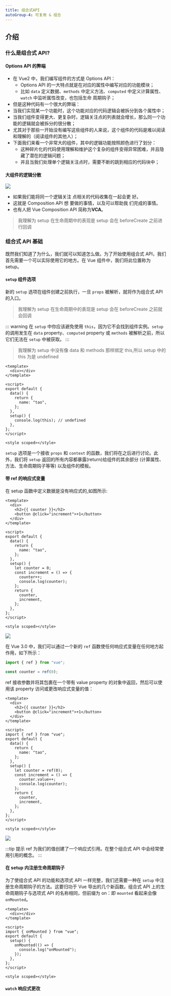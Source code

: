 ```yaml
---
title: 组合式API
autoGroup-4: 可复用 & 组合
---
```


## 介绍

### 什么是组合式 API?

#### Options API 的弊端

- 在 Vue2 中，我们编写组件的方式是 Options API：
  - Options API 的一大特点就是在对应的属性中编写对应的功能模块；
  - 比如 `data` 定义数据、`methods` 中定义方法、`computed` 中定义计算属性、`watch` 中监听属性改变，也包括生命
    周期钩子；
- 但是这种代码有一个很大的弊端：
- 当我们实现某一个功能时，这个功能对应的代码逻辑会被拆分到各个属性中；
- 当我们组件变得更大、更复杂时，逻辑关注点的列表就会增长，那么同一个功能的逻辑就会被拆分的很分散；
- 尤其对于那些一开始没有编写这些组件的人来说，这个组件的代码是难以阅读和理解的（阅读组件的其他人）；
- 下面我们来看一个非常大的组件，其中的逻辑功能按照颜色进行了划分：
  - 这种碎片化的代码使用理解和维护这个复杂的组件变得异常困难，并且隐藏了潜在的逻辑问题；
  - 并且当我们处理单个逻辑关注点时，需要不断的跳到相应的代码块中；

#### 大组件的逻辑分散

![](/frame/vue/67.png)

- 如果我们能将同一个逻辑关注
  点相关的代码收集在一起会更
  好。
- 这就是 Composition API 想
  要做的事情，以及可以帮助我
  们完成的事情。
- 也有人把 Vue Composition
  API 简称为**VCA**。

> 我理解为 setup 在生命周期中的表现是 setup 会在 beforeCreate 之前进行回调

### 组合式 API 基础

既然我们知道了为什么，我们就可以知道怎么做。为了开始使用组合式 API，我们首先需要一个可以实际使用它的地方。在 Vue 组件中，我们将此位置称为 setup。

#### `setup` 组件选项

新的 `setup` 选项在组件创建之前执行，一旦 `props` 被解析，就将作为组合式 API 的入口。

> 我理解为 setup 在生命周期中的表现是 setup 会在 beforeCreate 之前就会回调

::: warning
在 `setup` 中你应该避免使用 `this`，因为它不会找到组件实例。`setup` 的调用发生在 `data` property、`computed` property 或 `methods` 被解析之前，所以它们无法在 `setup` 中被获取。
:::

> 我理解为 setup 中没有像 data 和 methods 那样绑定 this,所以 setup 中的 this 为是 undefined

```vue {13}
<template>
  <div></div>
</template>

<script>
export default {
  data() {
    return {
      name: "tao",
    };
  },
  setup() {
    console.log(this); // undefined
  },
};
</script>

<style scoped></style>
```

`setup` 选项是一个接收 `props` 和 `context` 的函数，我们将在之后进行讨论。此外，我们将 `setup` 返回的所有内容都暴露(return)给组件的其余部分 (计算属性、方法、生命周期钩子等等) 以及组件的模板。

#### 带 ref 的响应式变量

在 setup 函数中定义数据是没有响应式的,如图所示:

```vue
<template>
  <div>
    <h2>{{ counter }}</h2>
    <button @click="increment">+1</button>
  </div>
</template>

<script>
export default {
  data() {
    return {
      name: "tao",
    };
  },
  setup() {
    let counter = 0;
    const increment = () => {
      counter++;
      console.log(counter);
    };
    return {
      counter,
      increment,
    };
  },
};
</script>

<style scoped></style>
```

![](/frame/vue/90.gif)

在 Vue 3.0 中，我们可以通过一个新的 `ref` 函数使任何响应式变量在任何地方起作用，如下所示：

```js
import { ref } from "vue";

const counter = ref(0);
```

ref 接收参数并将其包裹在一个带有 value property 的对象中返回，然后可以使用该 property 访问或更改响应式变量的值：

```vue {9,17,19,20}
<template>
  <div>
    <h2>{{ counter }}</h2>
    <button @click="increment">+1</button>
  </div>
</template>

<script>
import { ref } from "vue";
export default {
  data() {
    return {
      name: "tao",
    };
  },
  setup() {
    let counter = ref(0);
    const increment = () => {
      counter.value++;
      console.log(counter);
    };
    return {
      counter,
      increment,
    };
  },
};
</script>

<style scoped></style>
```

![](/frame/vue/91.gif)

:::tip 提示
ref 为我们的值创建了一个响应式引用。在整个组合式 API 中会经常使用引用的概念。
:::

#### 在 setup 内注册生命周期钩子

为了使组合式 API 的功能和选项式 API 一样完整，我们还需要一种在 `setup` 中注册生命周期钩子的方法。这要归功于 Vue 导出的几个新函数。组合式 API 上的生命周期钩子与选项式 API 的名称相同，但前缀为 on：即 `mounted` 看起来会像 `onMounted`。

```vue {6,9}
<template>
  <div></div>
</template>

<script>
import { onMounted } from "vue";
export default {
  setup() {
    onMounted(() => {
      console.log("onMounted");
    });
  },
};
</script>

<style scoped></style>
```

#### `watch` 响应式更改
